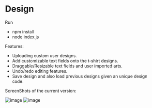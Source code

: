 # Design

Run 
* npm install
* node index.js

Features:
* Uploading custom user designs.
* Add customizable text fields onto the t-shirt designs.
* Draggable/Resizable text fields and user imported arts.
* Undo/redo editing features.
* Save design and also load previous designs given an unique design code.


ScreenShots of the current version:

![image](https://user-images.githubusercontent.com/9006808/55770586-0c152600-5aaf-11e9-9091-fb7c30146cb5.png)
![image](https://user-images.githubusercontent.com/9006808/55770607-218a5000-5aaf-11e9-9e7c-fc7af25ab64d.png)

